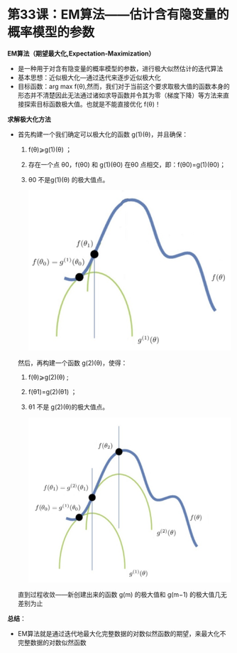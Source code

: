# 第33课：EM算法——估计含有隐变量的概率模型的参数

**EM算法（期望最大化,Expectation-Maximization）**

* 是一种用于对含有隐变量的概率模型的参数，进行极大似然估计的迭代算法
* 基本思想：近似极大化—通过迭代来逐步近似极大化 
* 目标函数：arg max f(θ),然而，我们对于当前这个要求取极大值的函数本身的形态并不清楚因此无法通过诸如求导函数并令其为零（梯度下降）等方法来直接探索目标函数极大值。也就是不能直接优化 f(θ)！

**求解极大化方法**

* 首先构建一个我们确定可以极大化的函数 g(1)(θ)，并且确保：

  1. f(θ)⩾g(1)(θ) ；

  2. 存在一个点 θ0，f(θ0) 和 g(1)(θ0) 在θ0 点相交，即：f(θ0)=g(1)(θ0)；

  3. θ0 不是g(1)(θ) 的极大值点。

     ![image-20190101161710885](../img/image-20190101161710885.png)

  然后，再构建一个函数  g(2)(θ)，使得：

  1. f(θ)⩾g(2)(θ) ;

  2. f(θ1)=g(2)(θ1) ；

  3. θ1 不是 g(2)(θ)的极大值点。

     ![image-20190101161842053](../img/image-20190101161842053.png)


  直到过程收敛——新创建出来的函数 g(m) 的极大值和 g(m−1) 的极大值几无差别为止

**总结**：

* EM算法就是通过迭代地最大化完整数据的对数似然函数的期望，来最大化不完整数据的对数似然函数



